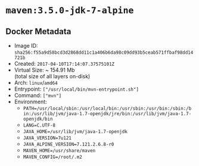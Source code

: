 # `maven:3.5.0-jdk-7-alpine`

## Docker Metadata

- Image ID: `sha256:f55a9d58bcd3d2868dd11c1a406b6da98c09dd93b5ceab571ffbaf98dd14721b`
- Created: `2017-04-10T17:14:07.37575101Z`
- Virtual Size: ~ 154.91 Mb  
  (total size of all layers on-disk)
- Arch: `linux`/`amd64`
- Entrypoint: `["/usr/local/bin/mvn-entrypoint.sh"]`
- Command: `["mvn"]`
- Environment:
  - `PATH=/usr/local/sbin:/usr/local/bin:/usr/sbin:/usr/bin:/sbin:/bin:/usr/lib/jvm/java-1.7-openjdk/jre/bin:/usr/lib/jvm/java-1.7-openjdk/bin`
  - `LANG=C.UTF-8`
  - `JAVA_HOME=/usr/lib/jvm/java-1.7-openjdk`
  - `JAVA_VERSION=7u121`
  - `JAVA_ALPINE_VERSION=7.121.2.6.8-r0`
  - `MAVEN_HOME=/usr/share/maven`
  - `MAVEN_CONFIG=/root/.m2`
